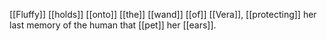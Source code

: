 [[Fluffy]] [[holds]] [[onto]] [[the]] [[wand]] [[of]] [[Vera]], [[protecting]] her last memory of the human that [[pet]] her [[ears]].




